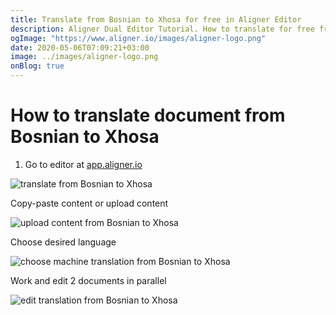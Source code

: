 ```yaml
---
title: Translate from Bosnian to Xhosa for free in Aligner Editor
description: Aligner Dual Editor Tutorial. How to translate for free from Bosnian to Xhosa. Aligner is multilingual document management platform. 
ogImage: "https://www.aligner.io/images/aligner-logo.png"
date: 2020-05-06T07:09:21+03:00
image: ../images/aligner-logo.png
onBlog: true
---
```


# How to translate document from Bosnian to Xhosa

1. Go to editor at [app.aligner.io](https://app.aligner.io "Aligner App web page")

![translate from Bosnian to Xhosa](../aligner-blank-editor.png "translate from Bosnian to Xhosa")

Copy-paste content or upload content

![upload content from Bosnian to Xhosa](../aligner-uploaded-document.png "upload content from Bosnian to Xhosa")

Choose desired language

![choose machine translation from Bosnian to Xhosa](../aligner-language-dropdown.png "choose machine translation from Bosnian to Xhosa")

Work and edit 2 documents in parallel

![edit translation from Bosnian to Xhosa](../aligner-double-sitded-editor.png "edit translation from Bosnian to Xhosa")

